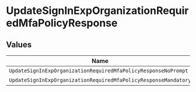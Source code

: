 # UpdateSignInExpOrganizationRequiredMfaPolicyResponse


## Values

| Name                                                            | Value                                                           |
| --------------------------------------------------------------- | --------------------------------------------------------------- |
| `UpdateSignInExpOrganizationRequiredMfaPolicyResponseNoPrompt`  | NoPrompt                                                        |
| `UpdateSignInExpOrganizationRequiredMfaPolicyResponseMandatory` | Mandatory                                                       |